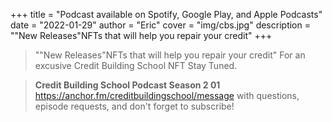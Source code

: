+++
title = "Podcast available on Spotify, Google Play, and Apple Podcasts"
date = "2022-01-29"
author = "Eric"
cover = "img/cbs.jpg"
description = "\"New Releases\"NFTs that will help you repair your credit"
+++

> "\"New Releases\"NFTs that will help you repair your credit"
> For an excusive Credit Building School NFT Stay Tuned.



> **Credit Building School Podcast Season 2 01**
https://anchor.fm/creditbuildingschool/message with questions, episode requests, and don't forget to subscribe!


